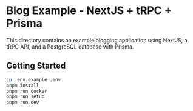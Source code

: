 # Blog Example - NextJS + tRPC + Prisma

This directory contains an example blogging application using NextJS, a tRPC API, and a PostgreSQL database with Prisma.

## Getting Started

```sh
cp .env.example .env
pnpm install
pnpm run docker
pnpm run setup
pnpm run dev
```
